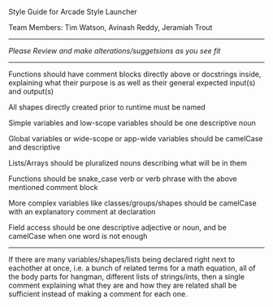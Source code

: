 Style Guide for Arcade Style Launcher

Team Members: Tim Watson, Avinash Reddy, Jeramiah Trout

________________________________________________________________
*Please Review and make alterations/suggetsions as you see fit*
________________________________________________________________

Functions should have comment blocks directly above or docstrings inside, explaining what their purpose is as well as their general expected input(s) and output(s)

All shapes directly created prior to runtime must be named

Simple variables and low-scope variables should be one descriptive noun 

Global variables or wide-scope or app-wide variables should be camelCase and descriptive

Lists/Arrays should be pluralized nouns describing what will be in them

Functions should be snake_case verb or verb phrase with the above mentioned comment block

More complex variables like classes/groups/shapes should be camelCase with an explanatory comment at declaration

Field access should be one descriptive adjective or noun, and be camelCase when one word is not enough

____________________
If there are many variables/shapes/lists being declared right next to eachother at once, i.e. a bunch of related terms for a math equation, all of the body parts for hangman, different lists of strings/ints, then a single comment explaining what they are and how they are related shall be sufficient instead of making a comment for each one. 
